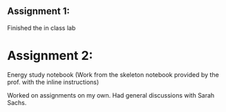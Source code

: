 ## Assignment 1:

Finished the in class lab

# Assignment 2:

Energy study notebook (Work from the skeleton notebook provided by the prof. with the inline instructions)


Worked on assignments on my own. Had general discussions with Sarah Sachs.

